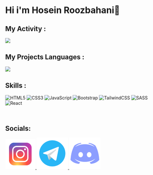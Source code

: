 # Hi i'm Hosein Roozbahani👋

## My Activity :
<img src = 'https://github-readme-stats.vercel.app/api?username=Hosein-Roozbahani&show_icons=true&theme=tokyonight'>

## My Projects Languages :
<img src = 'https://github-readme-stats.vercel.app/api/top-langs/?username=Hosein-Roozbahani&hide_progress=true'>

## Skills :

![HTML5](https://img.shields.io/badge/html5-%23E34F26.svg?style=for-the-badge&logo=html5&logoColor=white)
![CSS3](https://img.shields.io/badge/css3-%231572B6.svg?style=for-the-badge&logo=css3&logoColor=white)
![JavaScript](https://img.shields.io/badge/javascript-%23323330.svg?style=for-the-badge&logo=javascript&logoColor=%23F7DF1E)
![Bootstrap](https://img.shields.io/badge/bootstrap-%238511FA.svg?style=for-the-badge&logo=bootstrap&logoColor=white)
![TailwindCSS](https://img.shields.io/badge/tailwindcss-%2338B2AC.svg?style=for-the-badge&logo=tailwind-css&logoColor=white)
![SASS](https://img.shields.io/badge/SASS-hotpink.svg?style=for-the-badge&logo=SASS&logoColor=white)
![React](https://img.shields.io/badge/react-%2320232a.svg?style=for-the-badge&logo=react&logoColor=%2361DAFB)

<br>

## Socials:

<a style='wdith : 10px' href ="https://instagram.com/ho3in._.roozbahani">
  <img src ='https://github.com/Hosein-Roozbahani/Hosein-Roozbahani/blob/main/icons8-instagram-96.png?raw=true' alt='Instagram'>
</a>

<a href ="https://t.me/Ho3in_Roozbahani">
  <img src ='https://github.com/Hosein-Roozbahani/Hosein-Roozbahani/blob/main/icons8-telegram-100.png?raw=true' alt='Instagram'>
</a>

<a href="https://discord.com" title='My ID: sander0_0'>
  <img src="https://github.com/Hosein-Roozbahani/Hosein-Roozbahani/blob/main/icons8-discord-100.png?raw=true" alt="Discord">
</a>
<!-- <p>Discord: sander0_0</p> -->





